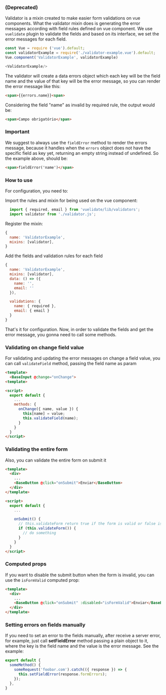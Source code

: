 ### (Deprecated)

Validator is a mixin created to make easier form validations on vue components.
What the validator mixin does is generating the error messages according with
field rules defined on vue component. We use `vuelidate` plugin to validate the fields and based
on its interface, we set the error messages for each field.

```js
const Vue = require ('vue').default;
const validatorExample = require('./validator-example.vue').default;
Vue.component('ValidatorExample', validatorExample)

<ValidatorExample/>
```

The validator will create a data errors object which each key will be the field name and the value
of that key will be the error message, so you can render the error message like this:

```html static
<span>{{errors.name}}<span>
```

Considering the field "name" as invalid by required rule, the output would be:

```html static
<span>Campo obrigatório</span>
```

### Important
We suggest to always use the `fieldError` method to render the errors message, because it handles
when the `errors` object does not have the specific field as key yet, returning an empty string
instead of undefined. So the example above, should be:

```html static
<span>fieldError('name')</span>
```

### How to use
For configuration, you need to:

Import the rules and mixin for being used on the vue component:
```js static
  import { required, email } from 'vuelidate/lib/validators';
  import validator from './validator.js';
```

Register the mixin:
```js static
{
  name: 'ValidatorExample',
  mixins: [validator],
}
```

Add the fields and validation rules for each field

```js static
{
  name: 'ValidatorExample',
  mixins: [validator],
  data: () => ({
    name: '',
    email: ''
  }),

  validations: {
    name: { required },
    email: { email }
  }
}
```

That's it for configuration. Now, in order to validate the fields and get the error message,
you gonna need to call some methods.

### Validating on change field value
For validating and updating the error messages on change a field value, you can call
`validateField` method, passing the field name as param

```html static
<template>
  <BaseInput @change="onChange">
<template>

<script>
  export default {
    ...
    methods: {
      onChange({ name, value }) {
        this[name] = value;
        this.validateField(name);
      }
    }
  }
</script>
```

### Validating the entire form
Also, you can validate the entire form on submit it

```html static
<template>
  <div>
    ...
    <BaseButton @click="onSubmit">Enviar</BaseButton>
  </div>
</template>

<script>
  export default {
    ...

    onSubmit() {
      // this.validateForm return true if the form is valid or false is form is invalid
      if (this.validateForm()) {
        // do something
      }
    }
  }
</script>
```

### Computed props
If you want to disable the submit button when the form is invalid, you can use the
`isFormValid` computed prop:

```html static
<template>
  <div>
    ...
    <BaseButton @click="onSubmit" :disabled="isFormValid">Enviar</BaseButton>
  </div>
</template>
```

### Setting errors on fields manually
If you need to set an error to the fields manually, after receive a server error, for example, just call **setFieldError** method passing a plain object to it, where the key is the field name and the value is the error message. See the example:

```js static
export default {
  someMethod() {
    someRequest('foobar.com').catch(({ response }) => {
      this.setFieldError(response.formErrors);
    });
  },
}
```
